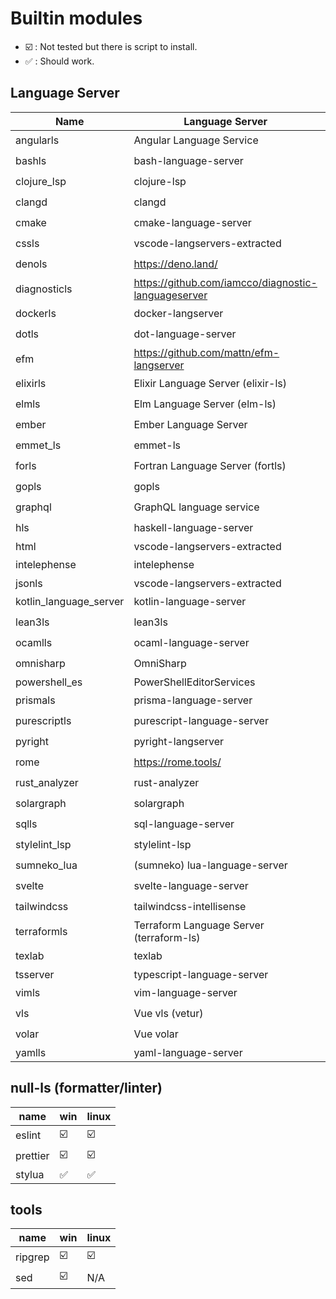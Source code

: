 # Builtin modules

- :ballot_box_with_check: : Not tested but there is script to install.
- :white_check_mark: : Should work.

## Language Server

| Name                   | Language Server                                     | Win                     | Linux                   |
| ---------------------- | --------------------------------------------------- | ----------------------- | ----------------------- |
| angularls              | Angular Language Service                            | :ballot_box_with_check: | :ballot_box_with_check: |
| bashls                 | bash-language-server                                | :ballot_box_with_check: | :ballot_box_with_check: |
| clojure_lsp            | clojure-lsp                                         | :ballot_box_with_check: | :ballot_box_with_check: |
| clangd                 | clangd                                              | :ballot_box_with_check: | :ballot_box_with_check: |
| cmake                  | cmake-language-server                               | :white_check_mark:      | :ballot_box_with_check: |
| cssls                  | vscode-langservers-extracted                        | :ballot_box_with_check: | :ballot_box_with_check: |
| denols                 | https://deno.land/                                  | :ballot_box_with_check: | :ballot_box_with_check: |
| diagnosticls           | https://github.com/iamcco/diagnostic-languageserver | :ballot_box_with_check: | :ballot_box_with_check: |
| dockerls               | docker-langserver                                   | :ballot_box_with_check: | :ballot_box_with_check: |
| dotls                  | dot-language-server                                 | :ballot_box_with_check: | :ballot_box_with_check: |
| efm                    | https://github.com/mattn/efm-langserver             | :ballot_box_with_check: | :ballot_box_with_check: |
| elixirls               | Elixir Language Server (elixir-ls)                  | :ballot_box_with_check: | :ballot_box_with_check: |
| elmls                  | Elm Language Server (elm-ls)                        | :ballot_box_with_check: | :ballot_box_with_check: |
| ember                  | Ember Language Server                               | :ballot_box_with_check: | :ballot_box_with_check: |
| emmet_ls               | emmet-ls                                            | :ballot_box_with_check: | :ballot_box_with_check: |
| forls                  | Fortran Language Server (fortls)                    | :ballot_box_with_check: | :ballot_box_with_check: |
| gopls                  | gopls                                               | :ballot_box_with_check: | :ballot_box_with_check: |
| graphql                | GraphQL language service                            | :ballot_box_with_check: | :ballot_box_with_check: |
| hls                    | haskell-language-server                             | :ballot_box_with_check: | :ballot_box_with_check: |
| html                   | vscode-langservers-extracted                        | :white_check_mark:      | :white_check_mark:      |
| intelephense           | intelephense                                        | :ballot_box_with_check: | :ballot_box_with_check: |
| jsonls                 | vscode-langservers-extracted                        | :white_check_mark:      | :white_check_mark:      |
| kotlin_language_server | kotlin-language-server                              | :ballot_box_with_check: | :ballot_box_with_check: |
| lean3ls                | lean3ls                                             | :ballot_box_with_check: | :ballot_box_with_check: |
| ocamlls                | ocaml-language-server                               | :ballot_box_with_check: | :ballot_box_with_check: |
| omnisharp              | OmniSharp                                           | :ballot_box_with_check: | :ballot_box_with_check: |
| powershell_es          | PowerShellEditorServices                            | :white_check_mark:      | :white_check_mark:      |
| prismals               | prisma-language-server                              | :ballot_box_with_check: | :ballot_box_with_check: |
| purescriptls           | purescript-language-server                          | :ballot_box_with_check: | :ballot_box_with_check: |
| pyright                | pyright-langserver                                  | :ballot_box_with_check: | :ballot_box_with_check: |
| rome                   | https://rome.tools/                                 | :ballot_box_with_check: | :ballot_box_with_check: |
| rust_analyzer          | rust-analyzer                                       | :white_check_mark:      | :ballot_box_with_check: |
| solargraph             | solargraph                                          | :ballot_box_with_check: | :ballot_box_with_check: |
| sqlls                  | sql-language-server                                 | :ballot_box_with_check: | :ballot_box_with_check: |
| stylelint_lsp          | stylelint-lsp                                       | :ballot_box_with_check: | :ballot_box_with_check: |
| sumneko_lua            | (sumneko) lua-language-server                       | :white_check_mark:      | :ballot_box_with_check: |
| svelte                 | svelte-language-server                              | :ballot_box_with_check: | :ballot_box_with_check: |
| tailwindcss            | tailwindcss-intellisense                            | :white_check_mark:      | :ballot_box_with_check: |
| terraformls            | Terraform Language Server (terraform-ls)            | :ballot_box_with_check: | :ballot_box_with_check: |
| texlab                 | texlab                                              | :white_check_mark:      | :ballot_box_with_check: |
| tsserver               | typescript-language-server                          | :white_check_mark:      | :white_check_mark:      |
| vimls                  | vim-language-server                                 | :ballot_box_with_check: | :ballot_box_with_check: |
| vls                    | Vue vls (vetur)                                     | :ballot_box_with_check: | :ballot_box_with_check: |
| volar                  | Vue volar                                           | :ballot_box_with_check: | :ballot_box_with_check: |
| yamlls                 | yaml-language-server                                | :white_check_mark:      | :white_check_mark:      |

## null-ls (formatter/linter)

| name     | win                     | linux                   |
| -------- | ----------------------- | ----------------------- |
| eslint   | :ballot_box_with_check: | :ballot_box_with_check: |
| prettier | :ballot_box_with_check: | :ballot_box_with_check: |
| stylua   | :white_check_mark:      | :white_check_mark:      |

## tools

| name    | win                     | linux                   |
| ------- | ----------------------- | ----------------------- |
| ripgrep | :ballot_box_with_check: | :ballot_box_with_check: |
| sed     | :ballot_box_with_check: | N/A                     |
